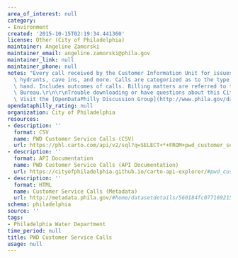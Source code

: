 ```yaml
---
area_of_interest: null
category:
- Environment
created: '2015-10-15T02:19:34.441360'
license: Other (City of Philadelphia)
maintainer: Angeline Zamorski
maintainer_email: angeline.zamorski@phila.gov
maintainer_link: null
maintainer_phone: null
notes: "Every call received by the Customer Information Unit for issues like open\
  \ hydrants, cave ins, and more. Calls are categorized as to the type of issue at\
  \ hand. Includes outcomes of calls. Billing matters are referred to the Water Revenue\
  \ Bureau.\r\n\r\nTrouble downloading or have questions about this City dataset?\
  \ Visit the [OpenDataPhilly Discussion Group](http://www.phila.gov/data/discuss/)"
opendataphilly_rating: null
organization: City of Philadelphia
resources:
- description: ''
  format: CSV
  name: PWD Customer Service Calls (CSV)
  url: https://phl.carto.com/api/v2/sql?q=SELECT+*+FROM+pwd_customer_service_calls&filename=pwd_customer_service_calls&format=csv&skipfields=cartodb_id,the_geom,the_geom_webmercator
- description: ''
  format: API Documentation
  name: PWD Customer Service Calls (API Documentation)
  url: https://cityofphiladelphia.github.io/carto-api-explorer/#pwd_customer_service_calls
- description: ''
  format: HTML
  name: Customer Service Calls (Metadata)
  url: http://metadata.phila.gov/#home/datasetdetails/560184fc077169215719b5a5/representationdetails/561f12d775d3fc3a4c7beb7b/
schema: philadelphia
source: ''
tags:
- Philadelphia Water Department
time_period: null
title: PWD Customer Service Calls
usage: null
---
```

